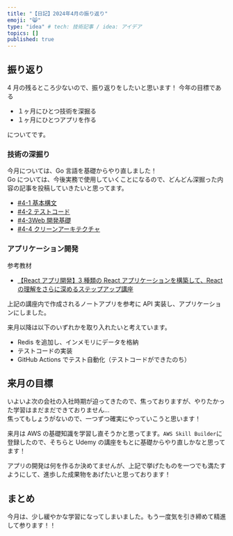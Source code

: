 ```yaml
---
title: "【日記】2024年4月の振り返り"
emoji: "😸"
type: "idea" # tech: 技術記事 / idea: アイデア
topics: []
published: true
---
```


## 振り返り

4 月の残るところ少ないので、振り返りをしたいと思います！
今年の目標である

- １ヶ月にひとつ技術を深掘る
- １ヶ月にひとつアプリを作る

についてです。

### 技術の深掘り

今月については、Go 言語を基礎からやり直しました！  
Go については、今後実務で使用していくことになるので、どんどん深掘った内容の記事を投稿していきたいと思ってます。

- [#4-1 基本構文](https://zenn.dev/yuji_momotani/articles/7228f4ac16d6f5)
- [#4-2 テストコード](https://zenn.dev/yuji_momotani/articles/7aa44230c44662)
- [#4-3Web 開発基礎](https://zenn.dev/yuji_momotani/articles/843a536d8498c6)
- [#4-4 クリーンアーキテクチャ](https://zenn.dev/yuji_momotani/articles/fe7b082ae6e3a4)

### アプリケーション開発

参考教材

- [【React アプリ開発】3 種類の React アプリケーションを構築して、React の理解をさらに深めるステップアップ講座](https://www.udemy.com/course/react-3project-app-udemy)

上記の講座内で作成されるノートアプリを参考に API 実装し、アプリケーションにしました。

来月以降は以下のいずれかを取り入れたいと考えています。

- Redis を追加し、インメモリにデータを格納
- テストコードの実装
- GitHub Actions でテスト自動化（テストコードができたのち）

## 来月の目標

いよいよ次の会社の入社時期が迫ってきたので、焦っておりますが、やりたかった学習はまだまだできておりません...  
焦ってもしょうがないので、一つずつ確実にやっていこうと思います！

来月は AWS の基礎知識を学習し直そうかと思ってます。`AWS Skill Builder`に登録したので、そちらと Udemy の講座をもとに基礎からやり直しかなと思ってます！

アプリの開発は何を作るか決めてませんが、上記で挙げたものを一つでも満たすようにして、進歩した成果物をあげたいと思っております！

## まとめ

今月は、少し緩やかな学習になってしまいました。もう一度気を引き締めて精進して参ります！！

